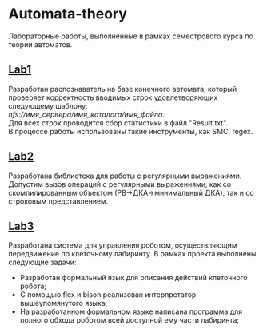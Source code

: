 # Automata-theory
Лабораторные работы, выполненные в рамках семестрового курса по теории автоматов.

## [Lab1](Laboratory1)
Разработан распознаватель на базе конечного автомата, который проверяет корректность вводимых строк удовлетворяющих следующему шаблону: <br />
*nfs://имя_сервера/имя_каталога/имя_файла*. <br />
Для всех строк проводится сбор статистики в файл "Result.txt". <br />
В процессе работы использованы такие инструменты, как SMC, regex. <br />

## [Lab2](Laboratory2)
Разработана библиотека для работы с регулярными выражениями. <br />
Допустим вызов операций с регулярными выражениями, как со скомпилированным объектом (РВ->ДКА->минимальный ДКА), так и со строковым представлением.

## [Lab3](Laboratory3)
Разработана система для управления роботом, осуществляющим передвижение по клеточному лабиринту. 
В рамках проекта выполнены следующие задачи:
* Разработан формальный язык для описания действий клеточного робота; 
* C помощью flex и bison реализован интерпретатор вышеупомянутого языка;
* На разработанном формальном языке написана программа для полного обхода роботом всей доступной ему части лабиринта;
